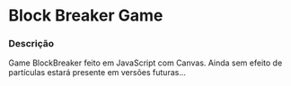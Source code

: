 # Block Breaker Game

### Descrição

Game BlockBreaker feito em JavaScript com Canvas.
Ainda sem efeito de partículas estará presente em versões futuras...
